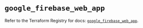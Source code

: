 # `google_firebase_web_app`

Refer to the Terraform Registry for docs: [`google_firebase_web_app`](https://registry.terraform.io/providers/hashicorp/google-beta/5.15.0/docs/resources/google_firebase_web_app).
